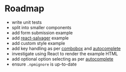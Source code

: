 # Roadmap

- write unit tests
- split into smaller components
- add form submission example
- add [react-salvager](https://github.com/tanem/react-salvager) example
- add custom style example
- add key handling as per [combobox](https://www.w3.org/TR/2013/WD-wai-aria-practices-20130307/#combobox) and [autocomplete](https://www.w3.org/TR/2013/WD-wai-aria-practices-20130307/#autocomplete)
- investigate using React to render the example HTML
- add optional option selecting as per [autocomplete](https://www.w3.org/TR/2013/WD-wai-aria-practices-20130307/#autocomplete)
- ensure `.npmignore` is up-to-date
